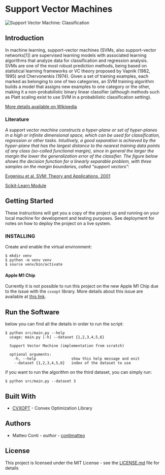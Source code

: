 # Support Vector Machines

![Support Vector Machine: Classification](https://miro.medium.com/max/1400/1*z5UvkNnPGdudZp92uZgmNw.png)

## Introduction

In machine learning, support-vector machines (SVMs, also support-vector networks[1]) are supervised learning models with associated learning algorithms that analyze data for classification and regression analysis. SVMs are one of the most robust prediction methods, being based on statistical learning frameworks or VC theory proposed by Vapnik (1982, 1995) and Chervonenkis (1974). Given a set of training examples, each marked as belonging to one of two categories, an SVM training algorithm builds a model that assigns new examples to one category or the other, making it a non-probabilistic binary linear classifier (although methods such as Platt scaling exist to use SVM in a probabilistic classification setting).

[More details available on Wikipedia](https://en.wikipedia.org/wiki/Support-vector_machine)



### Literature

*A support vector machine constructs a hyper-plane or set of hyper-planes in a high or infinite dimensional space, which can be used for classification, regression or other tasks. Intuitively, a good separation is achieved by the hyper-plane that has the largest distance to the nearest training data points of any class (so-called functional margin), since in general the larger the margin the lower the generalization error of the classifier. The figure below shows the decision function for a linearly separable problem, with three samples on the margin boundaries, called “support vectors”:*


[](https://link.springer.com/content/pdf/10.1007/BF00994018.pdf)

[Evgeniou et al. SVM: Theory and Applications, 2001](https://www.researchgate.net/profile/Massimiliano-Pontil-2/publication/221621494_Support_Vector_Machines_Theory_and_Applications/links/0912f50fd2564392c6000000/Support-Vector-Machines-Theory-and-Applications.pdf?origin=publication_detail)

[Scikit-Learn Module](https://scikit-learn.org/stable/modules/svm.html#mathematical-formulation)


## Getting Started

These instructions will get you a copy of the project up and running on your local machine for development and testing purposes. See deployment for notes on how to deploy the project on a live system.

### INSTALLING

Create and enable the virtual environment:
```
$ mkdir venv
$ python -m venv venv
$ source venv/bin/activate
```

#### Apple M1 Chip

Currently it is not possible to run this project on the new Apple M1 Chip due to the issue with the `cvxopt` library.
More details about this issue are available at [this link](https://github.com/cvxopt/cvxopt/issues/195).

## Run the Software

below you can find all the details in order to run the script:
```
$ python src/main.py --help
  usage: main.py [-h] --dataset {1,2,3,4,5,6}

  Support Vector Machine (implementation from scratch)

  optional arguments:
    -h, --help                show this help message and exit
    --dataset {1,2,3,4,5,6}   index of the dataset to use
```

if you want to run the algorithm on the third dataset, you can simply run:
```
$ python src/main.py --dataset 3
```

## Built With

* [CVXOPT](https://github.com/cvxopt/cvxopt) - Convex Optimization Library


## Authors

* Matteo Conti - *author* - [contimatteo](https://github.com/contimatteo)


## License

This project is licensed under the MIT License - see the [LICENSE.md](LICENSE.md) file for details
